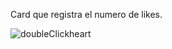 Card que registra el numero de likes.

![doubleClickheart](https://github.com/ezomoza/Double-click-heart/assets/114027093/b3ea3615-406d-412d-8a7a-42a5ace1120f)
